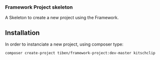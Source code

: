 ### Framework Project skeleton

A Skeleton to create a new project using the Framework.

## Installation

In order to instanciate a new project, using composer type:

```bash
composer create-project tiben/framework-project:dev-master kitschclip
```


